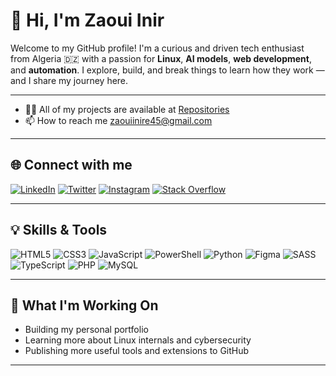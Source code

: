 # 👋 Hi, I'm Zaoui Inir

Welcome to my GitHub profile! I'm a curious and driven tech enthusiast from Algeria 🇩🇿 with a passion for **Linux**, **AI models**, **web development**, and **automation**. I explore, build, and break things to learn how they work — and I share my journey here.

---

* 👨‍💻 All of my projects are available at [Repositories](https://github.com/nilville?tab=repositories)
* 📫 How to reach me [zaouiinire45@gmail.com](mailto:zaouiinire45@gmail.com)

---

## 🌐 Connect with me

[![LinkedIn](https://img.shields.io/badge/LinkedIn-0077B5?style=for-the-badge&logo=linkedin&logoColor=white)](https://linkedin.com/in/inire-zaoui-419216318)
[![Twitter](https://img.shields.io/badge/Twitter-1DA1F2?style=for-the-badge&logo=twitter&logoColor=white)](https://twitter.com/mlsc87)
[![Instagram](https://img.shields.io/badge/Instagram-E4405F?style=for-the-badge&logo=instagram&logoColor=white)](https://instagram.com/zaoui_inire)
[![Stack Overflow](https://img.shields.io/badge/Stack_Overflow-FE7A16?style=for-the-badge&logo=stack-overflow&logoColor=white)](https://stackoverflow.com/users/29656371)

---

## 💡 Skills & Tools

![HTML5](https://img.shields.io/badge/html5-%23E34F26.svg?style=for-the-badge&logo=html5&logoColor=white)
![CSS3](https://img.shields.io/badge/css3-%231572B6.svg?style=for-the-badge&logo=css3&logoColor=white)
![JavaScript](https://img.shields.io/badge/javascript-%23323330.svg?style=for-the-badge&logo=javascript&logoColor=%23F7DF1E)
![PowerShell](https://img.shields.io/badge/PowerShell-%235391FE.svg?style=for-the-badge&logo=powershell&logoColor=white)
![Python](https://img.shields.io/badge/python-3670A0?style=for-the-badge&logo=python&logoColor=ffdd54)
![Figma](https://img.shields.io/badge/figma-%23F24E1E.svg?style=for-the-badge&logo=figma&logoColor=white)
![SASS](https://img.shields.io/badge/SASS-hotpink.svg?style=for-the-badge&logo=SASS&logoColor=white)
![TypeScript](https://img.shields.io/badge/TypeScript-%23007ACC.svg?style=for-the-badge&logo=typescript&logoColor=white)
![PHP](https://img.shields.io/badge/PHP-%23777BB4.svg?style=for-the-badge&logo=php&logoColor=white)
![MySQL](https://img.shields.io/badge/MySQL-%2300747C.svg?style=for-the-badge&logo=mysql&logoColor=white)

---

## 🔭 What I'm Working On

* Building my personal portfolio 
* Learning more about Linux internals and cybersecurity
* Publishing more useful tools and extensions to GitHub

---
